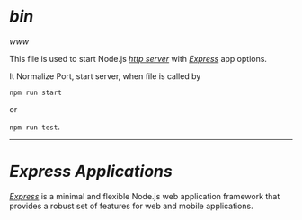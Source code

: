 # *bin*

*www*

This file is used to start Node.js [*http server*](https://nodejs.org/dist/latest-v12.x/docs/api/http.html) with [*Express*](https://expressjs.com/) app options.

It Normalize Port, start server, when file is called by

``` npm run start ```

or

``` npm run test ```.

---

# *Express Applications*

[*Express*](https://expressjs.com/) is a minimal and flexible Node.js web application framework that provides a robust set of features for web and mobile applications.